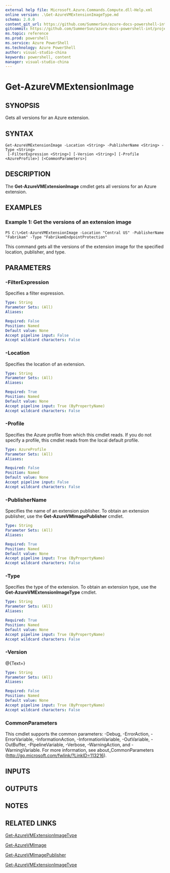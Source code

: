 ```yaml
---
external help file: Microsoft.Azure.Commands.Compute.dll-Help.xml
online version: .\Get-AzureVMExtensionImageType.md
schema: 2.0.0
content_git_url: https://github.com/SummerSun/azure-docs-powershell-int/projects/azure-docs-powershell-int/azureps-cmdlets-docs/ResourceManager/AzureRM.Compute/v0.9.8/CmdletMDs/Get-AzureVMExtensionImage.md
gitcommit: https://github.com/SummerSun/azure-docs-powershell-int/projects/azure-docs-powershell-int/azureps-cmdlets-docs/ResourceManager/AzureRM.Compute/v0.9.8/CmdletMDs/Get-AzureVMExtensionImage.md
ms.topic: reference
ms.prod: powershell
ms.service: Azure PowerShell
ms.technology: Azure PowerShell
author: visual-studio-china
keywords: powershell, content
manager: visual-studio-china
---
```


# Get-AzureVMExtensionImage

## SYNOPSIS
Gets all versions for an Azure extension.

## SYNTAX

```
Get-AzureVMExtensionImage -Location <String> -PublisherName <String> -Type <String>
 [-FilterExpression <String>] [-Version <String>] [-Profile <AzureProfile>] [<CommonParameters>]
```

## DESCRIPTION
The **Get-AzureVMExtensionImage** cmdlet gets all versions for an Azure extension.

## EXAMPLES

### Example 1: Get the versions of an extension image
```
PS C:\>Get-AzureVMExtensionImage -Location "Central US" -PublisherName "Fabrikam" -Type "FabrikamEndpointProtection"
```

This command gets all the versions of the extension image for the specified location, publisher, and type.

## PARAMETERS

### -FilterExpression
Specifies a filter expression.

```yaml
Type: String
Parameter Sets: (All)
Aliases: 

Required: False
Position: Named
Default value: None
Accept pipeline input: False
Accept wildcard characters: False
```

### -Location
Specifies the location of an extension.

```yaml
Type: String
Parameter Sets: (All)
Aliases: 

Required: True
Position: Named
Default value: None
Accept pipeline input: True (ByPropertyName)
Accept wildcard characters: False
```

### -Profile
Specifies the Azure profile from which this cmdlet reads.
If you do not specify a profile, this cmdlet reads from the local default profile.

```yaml
Type: AzureProfile
Parameter Sets: (All)
Aliases: 

Required: False
Position: Named
Default value: None
Accept pipeline input: False
Accept wildcard characters: False
```

### -PublisherName
Specifies the name of an extension publisher.
To obtain an extension publisher, use the **Get-AzureVMImagePublisher** cmdlet.

```yaml
Type: String
Parameter Sets: (All)
Aliases: 

Required: True
Position: Named
Default value: None
Accept pipeline input: True (ByPropertyName)
Accept wildcard characters: False
```

### -Type
Specifies the type of the extension.
To obtain an extension type, use the **Get-AzureVMExtensionImageType** cmdlet.

```yaml
Type: String
Parameter Sets: (All)
Aliases: 

Required: True
Position: Named
Default value: None
Accept pipeline input: True (ByPropertyName)
Accept wildcard characters: False
```

### -Version
@{Text=}

```yaml
Type: String
Parameter Sets: (All)
Aliases: 

Required: False
Position: Named
Default value: None
Accept pipeline input: True (ByPropertyName)
Accept wildcard characters: False
```

### CommonParameters
This cmdlet supports the common parameters: -Debug, -ErrorAction, -ErrorVariable, -InformationAction, -InformationVariable, -OutVariable, -OutBuffer, -PipelineVariable, -Verbose, -WarningAction, and -WarningVariable. For more information, see about_CommonParameters (http://go.microsoft.com/fwlink/?LinkID=113216).

## INPUTS

## OUTPUTS

## NOTES

## RELATED LINKS

[Get-AzureVMExtensionImageType](.\Get-AzureVMExtensionImageType.md)

[Get-AzureVMImage](.\Get-AzureVMImage.md)

[Get-AzureVMImagePublisher](.\Get-AzureVMImagePublisher.md)

[Get-AzureVMExtensionImageType](.\Get-AzureVMExtensionImageType.md)

